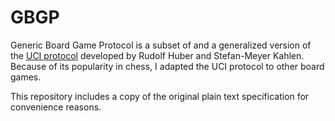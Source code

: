 # GBGP

Generic Board Game Protocol is a subset of and a generalized version of the
[UCI protocol](https://backscattering.de/chess/uci/) developed by Rudolf Huber and Stefan-Meyer Kahlen.
Because of its popularity in chess, I adapted the UCI protocol to other board games.

This repository includes a copy of the original plain text specification for convenience reasons.
